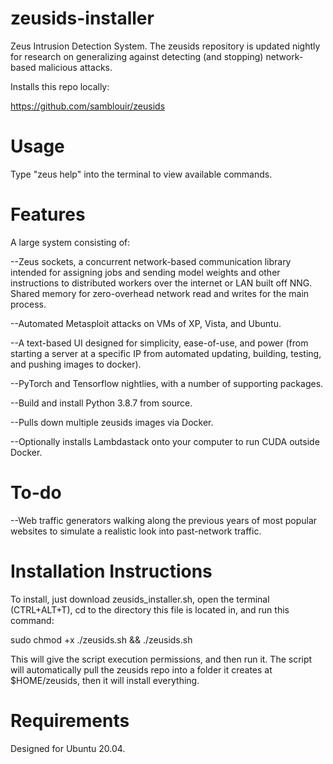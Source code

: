 # zeusids-installer

Zeus Intrusion Detection System. The zeusids repository is updated nightly for research on generalizing against detecting (and stopping) network-based malicious attacks.

Installs this repo locally:

https://github.com/samblouir/zeusids

# Usage

Type "zeus help" into the terminal to view available commands.


# Features

A large system consisting of:

--Zeus sockets, a concurrent network-based communication library intended for assigning jobs and sending model weights and other instructions to distributed workers over the internet or LAN built off NNG. Shared memory for zero-overhead network read and writes for the main process.

--Automated Metasploit attacks on VMs of XP, Vista, and Ubuntu.

--A text-based UI designed for simplicity, ease-of-use, and power (from starting a server at a specific IP from automated updating, building, testing, and pushing images to docker).

--PyTorch and Tensorflow nightlies, with a number of supporting packages.

--Build and install Python 3.8.7 from source.

--Pulls down multiple zeusids images via Docker.

--Optionally installs Lambdastack onto your computer to run CUDA outside Docker.

# To-do

--Web traffic generators walking along the previous years of most popular websites to simulate a realistic look into past-network traffic.


# Installation Instructions

To install, just download zeusids_installer.sh, open the terminal (CTRL+ALT+T),
cd to the directory this file is located in, and run this command:

sudo chmod +x ./zeusids.sh && ./zeusids.sh

This will give the script execution permissions, and then run it. The script will automatically pull the zeusids repo into a folder it creates at $HOME/zeusids, then it will install everything.


# Requirements
Designed for Ubuntu 20.04. 
